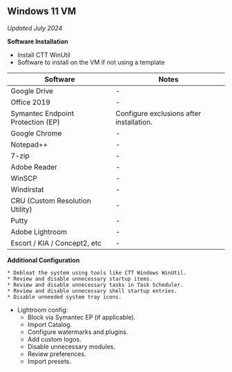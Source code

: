 ## Windows 11 VM
*Updated July 2024*

**Software Installation**

- Install CTT WinUtil
- Software to install on the VM if not using a template

| Software | Notes |
|---|---|
| Google Drive | - |
| Office 2019 | - |
| Symantec Endpoint Protection (EP) | Configure exclusions after installation. |
| Google Chrome | - |
| Notepad++ | - |
| 7-zip | - |
| Adobe Reader | - |
| WinSCP | - |
| Windirstat | - |
| CRU (Custom Resolution Utility) | - |
| Putty | - |
| Adobe Lightroom | -|
|Escort / KIA / Concept2, etc | - |

**Additional Configuration**

    * Debloat the system using tools like CTT Windows WinUtil.
    * Review and disable unnecessary startup items.
    * Review and disable unnecessary tasks in Task Scheduler.
    * Review and disable unnecessary shell startup entries.
    * Disable unneeded system tray icons.

- Lightroom config:
    * Block via Symantec EP (if applicable).
    * Import Catalog.
    * Configure watermarks and plugins.
    * Add custom logos.
    * Disable unnecessary modules.
    * Review preferences.
    * Import presets.
